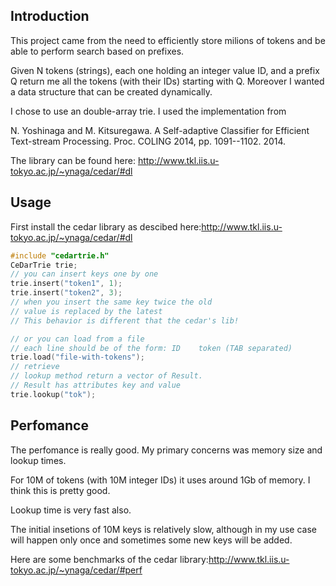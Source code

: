 ## Introduction
This project came from the need to efficiently store milions of tokens and
be able to perform search based on prefixes.

Given N tokens (strings), each one holding an integer value ID,
and a prefix Q return me all the tokens (with their IDs) starting with Q.
Moreover I wanted a data structure that can be created dynamically.

I chose to use an double-array trie.
I used the implementation from

N. Yoshinaga and M. Kitsuregawa. A Self-adaptive Classifier for Efficient Text-stream Processing. Proc. COLING 2014, pp. 1091--1102. 2014.

The library can be found here: http://www.tkl.iis.u-tokyo.ac.jp/~ynaga/cedar/#dl

## Usage

First install the cedar library as descibed here:http://www.tkl.iis.u-tokyo.ac.jp/~ynaga/cedar/#dl


```c++
#include "cedartrie.h"
CeDarTrie trie;
// you can insert keys one by one
trie.insert("token1", 1);
trie.insert("token2", 3);
// when you insert the same key twice the old 
// value is replaced by the latest
// This behavior is different that the cedar's lib!

// or you can load from a file
// each line should be of the form: ID    token (TAB separated)
trie.load("file-with-tokens");
// retrieve
// lookup method return a vector of Result.
// Result has attributes key and value
trie.lookup("tok");
```

## Perfomance
The perfomance is really good.
My primary concerns was memory size and lookup times.

For 10M of tokens (with 10M integer IDs) it uses around 1Gb of memory. I think this is pretty good.

Lookup time is very fast also.

The initial insetions of 10M keys is relatively slow, although in my use case will happen only once and sometimes some new keys will be added.

Here are some benchmarks of the cedar library:http://www.tkl.iis.u-tokyo.ac.jp/~ynaga/cedar/#perf


